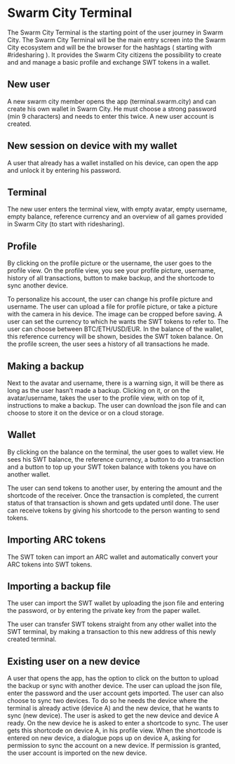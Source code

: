 # Swarm City Terminal

The Swarm City Terminal is the starting point of the user journey in Swarm City. The Swarm City Terminal will be the main entry screen into the Swarm City ecosystem and will be the browser for the hashtags ( starting with #ridesharing ). It provides the Swarm City citizens the possibility to create and and manage a basic profile and exchange SWT tokens in a wallet.

## New user
A new swarm city member opens the app (terminal.swarm.city) and can create his own wallet in Swarm City. He must choose a strong password (min 9 characters) and needs to enter this twice. A new user account is created.

## New session on device with my wallet
A user that already has a wallet installed on his device, can open the app and unlock it by entering his password.

## Terminal
The new user enters the terminal view, with empty avatar, empty username, empty balance, reference currency and an overview of all games provided in Swarm City (to start with ridesharing).

## Profile
By clicking on the profile picture or the username, the user goes to the profile view.
On the profile view, you see your profile picture, username, history of all transactions, button to make backup, and the shortcode to sync another device.

To personalize his account, the user can change his profile picture and username. The user can upload a file for profile picture, or take a picture with the camera in his device. The image can be cropped before saving. A user can set the currency to which he wants the SWT tokens to refer to. The user can choose between BTC/ETH/USD/EUR. In the balance of the wallet, this reference currency will be shown, besides the SWT token balance. On the profile screen, the user sees a history of all transactions he made.

## Making a backup
Next to the avatar and username, there is a warning sign, it will be there as long as the user hasn’t made a backup. Clicking on it, or on the avatar/username, takes the user to the profile view, with on top of it, instructions to make a backup.
The user can download the json file and can choose to store it on the device or on a cloud storage.

## Wallet
By clicking on the balance on the terminal, the user goes to wallet view.
He sees his SWT balance, the reference currency, a button to do a transaction and a button to top up your SWT token balance with tokens you have on another wallet.

The user can send tokens to another user, by entering the amount and the shortcode of the receiver. Once the transaction is completed, the current status of that transaction is shown and gets updated until done.
The user can receive tokens by giving his shortcode to the person wanting to send tokens.

## Importing ARC tokens
The SWT token can import an ARC wallet and automatically convert your ARC tokens into SWT tokens.

## Importing a backup file
The user can import the SWT wallet by uploading the json file and entering the password, or by entering the private key from the paper wallet.

The user can transfer SWT tokens straight from any other wallet into the SWT terminal, by making a transaction to this new address of this newly created terminal.

## Existing user on a new device
A user that opens the app, has the option to click on the button to upload the backup or sync with another device.
The user can upload the json file, enter the password and the user account gets imported.
The user can also choose to sync two devices. To do so he needs the device where the terminal is already active (device A) and the new device, that he wants to sync (new device). The user is asked to get the new device and device A ready. On the new device he is asked to enter a shortcode to sync. The user gets this shortcode on device A, in his profile view. When the shortcode is entered on new device, a dialogue pops up on device A, asking for permission to sync the account on a new device. If permission is granted, the user account is imported on the new device.
